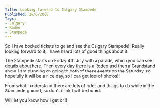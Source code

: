 ```yaml
---
Title: Looking forward to Calgary Stampede
Published: 26/6/2008
Tags:
- Calgary
- Rodeo
- Stampede
---
```


So I have booked tickets to go and see the Calgary Stampede!! Really looking forward to it, I have heard lots of good things about it.

The Stampede starts on Friday 4th July with a parade, which you can see details about [here](http://parade.calgarystampede.com/). Then every day there is a [Rodeo](http://cs.calgarystampede.com/events/rodeo/) and then a [Grandstand](http://cs.calgarystampede.com/events/grandstand-show.html) show. I am planning on going to both of these events on the Saturday, so hopefully it will be a nice day, so I can get lots of photos!!

From what I understand there are lots of rides and things to do while in the Stampede ground, so don't think I will be bored.

Will let you know how I get on!!

